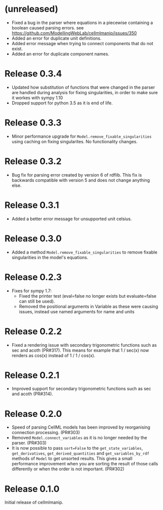 # (unreleased)
- Fixed a bug in the parser where equations in a piecewise containing a boolean caused parsing errors.
  see https://github.com/ModellingWebLab/cellmlmanip/issues/350
- Added an error for duplicate unit definitions.
- Added error message when trying to connect components that do not exist.
- Added an error for duplicate component names.

# Release 0.3.4
- Updated how substitution of functions that were changed in the parser are handled during analysis for fixing singularities, in order to make sure it workes with sympy 1.10
- Dropped support for python 3.5 as it is end of life.

# Release 0.3.3
- Minor performance upgrade for `Model.remove_fixable_singularities` using caching on fixing singularites. No functionality changes.

# Release 0.3.2
- Bug fix for parsing error created by version 6 of rdflib. This fix is backwards compatible with version 5 and does not change anything else.
 
# Release 0.3.1
- Added a better error message for unsupported unit celsius.

# Release 0.3.0
- Added a method `Model.remove_fixable_singularities` to remove fixable singularities in the model's equations.

# Release 0.2.3
- Fixes for sympy 1.7: 
    - Fixed the printer test (eval=false no longer exists but evaluate=false can still be used). 
    - Removed the positional arguments in Variable as these were causing issues, instead use named arguments for name and units

# Release 0.2.2
- Fixed a rendering issue with secondary trigonometric functions such as sec and acoth (PR#317). This means for example that 1 / sec(x) now renders as cos(x) instead of 1 / 1 / cos(x).

# Release 0.2.1
- Improved support for secondary trigonometric functions such as sec and acoth (PR#314).

# Release 0.2.0
- Speed of parsing CellML models has been improved by reorganising connection processing. (PR#303)
- Removed `Model.connect_variables` as it is no longer needed by the parser. (PR#303)
- It is now possible to pass `sort=False` to the `get_state_variables`, `get_derivatives`, `get_derived_quantities` and `get_variables_by_rdf` methods of `Model` to get unsorted results. This gives a small performance improvement when you are sorting the result of those calls differently or when the order is not important. (PR#302)

# Release 0.1.0
Initial release of cellmlmanip.
